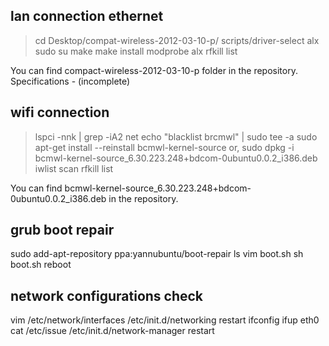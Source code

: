 ## lan connection ethernet

> cd Desktop/compat-wireless-2012-03-10-p/ 
> scripts/driver-select alx
> sudo su
> make
> make install
> modprobe alx
> rfkill list

You can find compact-wireless-2012-03-10-p folder in the repository.
Specifications - (incomplete)

## wifi connection

> lspci -nnk | grep -iA2 net
> echo "blacklist brcmwl" | sudo tee -a
> sudo apt-get install --reinstall bcmwl-kernel-source
or, 
> sudo dpkg -i bcmwl-kernel-source_6.30.223.248+bdcom-0ubuntu0.0.2_i386.deb
> iwlist scan
> rfkill list

You can find bcmwl-kernel-source_6.30.223.248+bdcom-0ubuntu0.0.2_i386.deb in the repository.

## grub boot repair

sudo add-apt-repository ppa:yannubuntu/boot-repair
ls
vim boot.sh
sh boot.sh 
reboot

## network configurations check

vim /etc/network/interfaces 
/etc/init.d/networking restart
ifconfig 
ifup eth0
cat /etc/issue
/etc/init.d/network-manager restart


